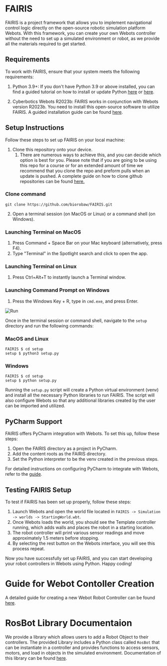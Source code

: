 # FAIRIS

FAIRIS is a project framework that allows you to implement navigational control logic directly on the open-source robotic simulation platform Webots. With this framework, you can create your own Webots controller without the need to set up a simulated environment or robot, as we provide all the materials required to get started.

## Requirements

To work with FAIRIS, ensure that your system meets the following requirements:

1. Python 3.9+: If you don't have Python 3.9 or above installed, you can find a guided tutorial on how to install or update Python [here](https://realpython.com/installing-python/) or [here](https://www.pythoncentral.io/how-to-update-python/).

2. Cyberbotics Webots R2023b: FAIRIS works in conjunction with Webots version R2023b. You need to install this open-source software to utilize FAIRIS. A guided installation guide can be found [here](https://cyberbotics.com/doc/guide/installation-procedure).

## Setup Instructions

Follow these steps to set up FAIRIS on your local machine:

1. Clone this repository onto your device. 
   1. There are numerous ways to achieve this, and you can decide which option is best for you. Please note that if 
      you are going to be using this repo for a course or for an extended amount of time we recommend that you clone 
      the repo and preform pulls when an update is pushed. A complete guide on how to clone github repositories can 
      be found [here.](https://docs.github.com/en/repositories/creating-and-managing-repositories/cloning-a-repository)
### Clone command
   ```git clone https://github.com/biorobaw/FAIRIS.git```

2. Open a terminal session (on MacOS or Linux) or a command shell (on Windows).

### Launching Terminal on MacOS

1. Press Command + Space Bar on your Mac keyboard (alternatively, press F4).
2. Type "Terminal" in the Spotlight search and click to open the app.

### Launching Terminal on Linux

1. Press Ctrl+Alt+T to instantly launch a Terminal window.

### Launching Command Prompt on Windows

1. Press the Windows Key + R, type in `cmd.exe`, and press Enter.

![Run](https://www.majorgeeks.com/content/file/4355_ways%20to%20open%20the%20command%20prompt%20in%20windows%2011%201.jpg)

Once in the terminal session or command shell, navigate to the `setup` directory and run the following commands:

### MacOS and Linux
```shell
FAIRIS $ cd setup
setup $ python3 setup.py
```

### Windows
```shell
FAIRIS $ cd setup
setup $ python setup.py
```

Running the `setup.py` script will create a Python virtual environment (venv) and install all the necessary Python libraries to run FAIRIS. The script will also configure Webots so that any additional libraries created by the user can be imported and utilized.

## PyCharm Support

FAIRIS offers PyCharm integration with Webots. To set this up, follow these steps:

1. Open the FAIRIS directory as a project in PyCharm.
2. Add the content roots as the FAIRIS directory.
3. Set the Python interpreter to be the venv created in the previous steps.

For detailed instructions on configuring PyCharm to integrate with Webots, refer to the [guide](https://cyberbotics.com/doc/guide/using-your-ide#pycharm).

## Testing FAIRIS Setup

To test if FAIRIS has been set up properly, follow these steps:

1. Launch Webots and open the world file located in `FAIRIS -> Simulation -> worlds -> StartingWorld.wbt`.
2. Once Webots loads the world, you should see the Template controller running, which adds walls and places the robot 
   in a starting location.
3. The robot controller will print various sensor readings and move approximately 1.5 meters before stopping.
4. By selecting the rest button on the Webots interface, you will see this process repeat.

Now you have successfully set up FAIRIS, and you can start developing your robot controllers in Webots using Python. Happy coding!

# Guide for Webot Contoller Creation

A detailed guide for creating a new Webot Robot Controller can be found [here](Simulation/controllers/README.md).

# RosBot Library Documentaion

We provide a library which allows users to add a Robot Object to their controllers. The provided Library includes a 
Python class called ```RosBot``` that can be instantiate in a controller and provides functions to access sensors, 
motors, and load in objects in the simulated environment. Documentation of this library can be found [here](Simulation/libraries/README.md).
